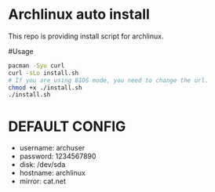 # Archlinux auto install 
This repo is providing install script for archlinux.

#Usage
```bash
pacman -Syu curl 
curl -sLo install.sh
# If you are using BIOS mode, you need to change the url.
chmod +x ./install.sh
./install.sh
```

# DEFAULT CONFIG
- username: archuser
- password: 1234567890
- disk:     /dev/sda
- hostname: archlinux
- mirror:   cat.net
